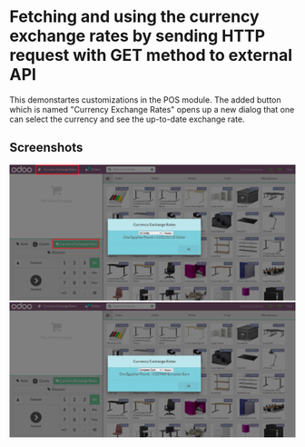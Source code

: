 # Fetching and using the currency exchange rates by sending HTTP request with GET method to external API
This demonstartes customizations in the POS module. The added button which is named "Currency Exchange Rates" opens up a new dialog that one can select the currency and see the up-to-date exchange rate.

## Screenshots

<picture>
 <img alt="Screenshot1" src="https://raw.githubusercontent.com/ambientWave/Odoo-Frontend-Backend-Customization/main/custom/main.png">
</picture>

<picture>
 <img alt="Screenshot2" src="https://raw.githubusercontent.com/ambientWave/Odoo-Frontend-Backend-Customization/main/custom/main2.png">
</picture>
